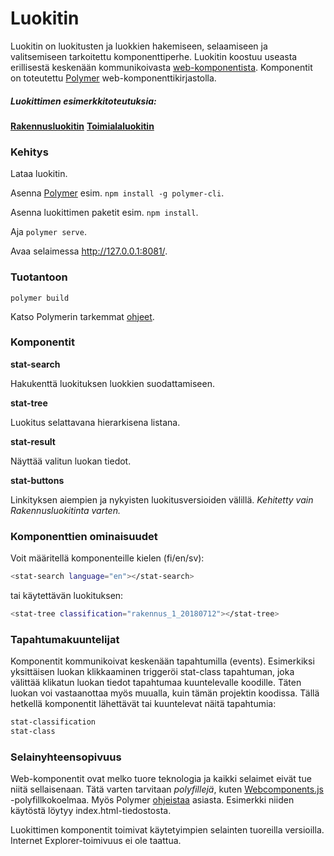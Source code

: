 # Luokitin

Luokitin on luokitusten ja luokkien hakemiseen, selaamiseen ja valitsemiseen tarkoitettu komponenttiperhe. Luokitin koostuu useasta erillisestä keskenään kommunikoivasta [web-komponentista](https://www.webcomponents.org/introduction). Komponentit on toteutettu [Polymer](https://polymer-library.polymer-project.org/3.0/docs/devguide/feature-overview) web-komponenttikirjastolla.

##### Luokittimen esimerkkitoteutuksia:
**[Rakennusluokitin](https://www.stat.fi/rakennusluokitin)**
**[Toimialaluokitin](http://pxnet2.stat.fi/fi/luokitukset/toimialaluokitin.html)** 

### Kehitys

Lataa luokitin.

Asenna [Polymer](https://polymer-library.polymer-project.org/3.0/docs/install-3-0) esim. ```npm install -g polymer-cli```.

Asenna luokittimen paketit esim. ```npm install```.

Aja ```polymer serve```.

Avaa selaimessa http://127.0.0.1:8081/.

### Tuotantoon
```polymer build```

Katso Polymerin tarkemmat [ohjeet](https://polymer-library.polymer-project.org/3.0/docs/apps/build-for-production).

### Komponentit

**stat-search**

Hakukenttä luokituksen luokkien suodattamiseen.

**stat-tree**

Luokitus selattavana hierarkisena listana.

**stat-result**

Näyttää valitun luokan tiedot.

**stat-buttons**

Linkityksen aiempien ja nykyisten luokitusversioiden välillä.
*Kehitetty vain Rakennusluokitinta varten.*

### Komponenttien ominaisuudet
 Voit määritellä komponenteille kielen (fi/en/sv):
```sh
<stat-search language="en"></stat-search>
```
tai käytettävän luokituksen:
```sh
<stat-tree classification="rakennus_1_20180712"></stat-tree>
```

### Tapahtumakuuntelijat
Komponentit kommunikoivat keskenään tapahtumilla (events). Esimerkiksi yksittäisen luokan klikkaaminen triggeröi stat-class tapahtuman, joka välittää klikatun luokan tiedot tapahtumaa kuuntelevalle koodille. Täten luokan voi vastaanottaa myös muualla, kuin tämän projektin koodissa. Tällä hetkellä komponentit lähettävät tai kuuntelevat näitä tapahtumia:
```sh
stat-classification
stat-class
```

### Selainyhteensopivuus
Web-komponentit ovat melko tuore teknologia ja kaikki selaimet eivät tue niitä sellaisenaan. Tätä varten tarvitaan *polyfillejä*, kuten [Webcomponents.js](https://github.com/WebComponents/webcomponentsjs) -polyfillkokoelmaa. Myös Polymer [ohjeistaa](https://polymer-library.polymer-project.org/3.0/docs/polyfills) asiasta. Esimerkki niiden käytöstä löytyy index.html-tiedostosta.

Luokittimen komponentit toimivat käytetyimpien selainten tuoreilla versioilla. Internet Explorer-toimivuus ei ole taattua.
